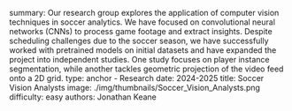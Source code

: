 summary: Our research group explores the application of computer vision techniques in soccer analytics. We have focused on convolutional neural networks (CNNs) to process game footage and extract insights. Despite scheduling challenges due to the soccer season, we have successfully worked with pretrained models on initial datasets and have expanded the project into independent studies. One study focuses on player instance segmentation, while another tackles geometric projection of the video feed onto a 2D grid.
type: anchor - Research
date: 2024-2025
title: Soccer Vision Analysts
image: ./img/thumbnails/Soccer_Vision_Analysts.png
difficulty: easy
authors: Jonathan Keane

